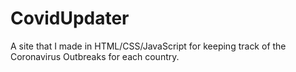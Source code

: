 # CovidUpdater
A site that I made in HTML/CSS/JavaScript for keeping track of the Coronavirus Outbreaks for each country.

